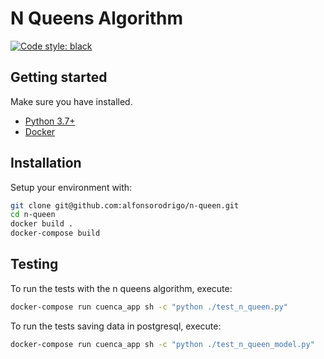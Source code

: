 # N Queens Algorithm

[![Code style: black](https://img.shields.io/badge/code%20style-black-000000.svg)](https://github.com/ambv/black)

## Getting started

Make sure you have installed.

- [Python 3.7+](https://www.python.org/downloads/)
- [Docker](https://docs.docker.com/)

## Installation

Setup your environment with:

```sh
git clone git@github.com:alfonsorodrigo/n-queen.git
cd n-queen
docker build .
docker-compose build
```

## Testing

To run the tests with the n queens algorithm, execute:

```sh
docker-compose run cuenca_app sh -c "python ./test_n_queen.py"
```

To run the tests saving data in postgresql, execute:

```sh
docker-compose run cuenca_app sh -c "python ./test_n_queen_model.py"
```
